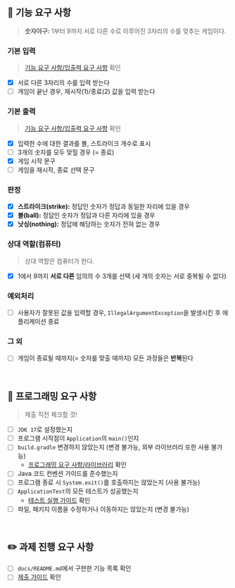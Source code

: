 ## 🚀 기능 요구 사항
> **숫자야구:** 1부터 9까지 서로 다른 수로 이루어진 3자리의 수를 맞추는 게임이다. <br>

### 기본 입력
> [기능 요구 사항/입출력 요구 사항](https://github.com/jungeun5-choi/java-baseball-6/edit/main/README.md#%EC%9E%85%EC%B6%9C%EB%A0%A5-%EC%9A%94%EA%B5%AC-%EC%82%AC%ED%95%AD) 확인

- [x] 서로 다른 3자리의 수를 입력 받는다
- [ ] 게임이 끝난 경우, 재시작(1)/종료(2) 값을 입력 받는다

### 기본 출력
> [기능 요구 사항/입출력 요구 사항](https://github.com/jungeun5-choi/java-baseball-6/edit/main/README.md#%EC%9E%85%EC%B6%9C%EB%A0%A5-%EC%9A%94%EA%B5%AC-%EC%82%AC%ED%95%AD) 확인

- [x] 입력한 수에 대한 결과를 볼, 스트라이크 개수로 표시
- [ ] 3개의 숫자를 모두 맞힐 경우 (= 종료)
- [x] 게임 시작 문구
- [ ] 게임을 재시작, 종료 선택 문구

### 판정
- [x] **스트라이크(strike):** 정답인 숫자가 정답과 동일한 자리에 있을 경우
- [x] **볼(ball):** 정답인 숫자가 정답과 다른 자리에 있을 경우
- [x] **낫싱(nothing):** 정답에 해당하는 숫자가 전혀 없는 경우

### 상대 역할(컴퓨터)
> 상대 역할은 컴퓨터가 한다.

- [x] 1에서 9까지 **서로 다른** 임의의 수 3개를 선택 (세 개의 숫자는 서로 중복될 수 없다)

### 예외처리
- [ ] 사용자가 잘못된 값을 입력할 경우, `IllegalArgumentException`을 발생시킨 후 애플리케이션 종료

### 그 외
- [ ] 게임이 종료될 때까지(= 숫자를 맞출 때까지) 모든 과정들은 **반복**된다

<br>

## 🎯 프로그래밍 요구 사항
> 제출 직전 체크할 것!

- [ ] `JDK 17`로 설정했는지
- [ ] 프로그램 시작점이 `Application`의 `main()`인지
- [ ] `build.gradle` 변경하지 않았는지 (변경 불가능, 외부 라이브러리 또한 사용 불가능)
  - [프로그래밍 요구 사항/라이브러리](https://github.com/jungeun5-choi/java-baseball-6/edit/main/README.md#%EB%9D%BC%EC%9D%B4%EB%B8%8C%EB%9F%AC%EB%A6%AC) 확인
- [ ] Java 코드 컨벤션 가이드를 준수했는지
- [ ] 프로그램 종료 시 `System.exit()`를 호출하지는 않았는지 (사용 불가능)
- [ ] `ApplicationTest`의 모든 테스트가 성공했는지
  - [테스트 실행 가이드](https://github.com/jungeun5-choi/java-baseball-6/edit/main/README.md#%ED%85%8C%EC%8A%A4%ED%8A%B8-%EC%8B%A4%ED%96%89-%EA%B0%80%EC%9D%B4%EB%93%9C) 확인
- [ ] 파일, 패키지 이름을 수정하거나 이동하지는 않았는지 (변경 불가능)

<br>

## ✏️ 과제 진행 요구 사항
- [ ] `docs/README.md`에서 구현한 기능 목록 확인
- [ ] [제출 가이드](https://github.com/woowacourse/woowacourse-docs/tree/main/precourse#%EC%A0%9C%EC%B6%9C-%EA%B0%80%EC%9D%B4%EB%93%9C) 확인

